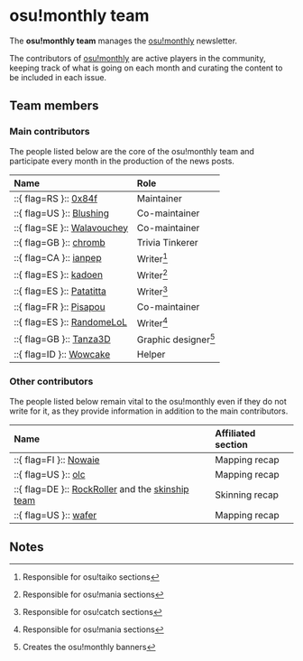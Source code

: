 # osu!monthly team

The **osu!monthly team** manages the [osu!monthly](/wiki/Community/osu!monthly) newsletter.

The contributors of [osu!monthly](/wiki/Community/osu!monthly) are active players in the community, keeping track of what is going on each month and curating the content to be included in each issue.

## Team members

### Main contributors

The people listed below are the core of the osu!monthly team and participate every month in the production of the news posts.

| Name | Role |
| :-- | :-- |
| ::{ flag=RS }:: [0x84f](https://osu.ppy.sh/users/7944724) | Maintainer |
| ::{ flag=US }:: [Blushing](https://osu.ppy.sh/users/5927823) | Co-maintainer |
| ::{ flag=SE }:: [Walavouchey](https://osu.ppy.sh/users/5773079) | Co-maintainer |
| ::{ flag=GB }:: [chromb](https://osu.ppy.sh/users/10238680) | Trivia Tinkerer |
| ::{ flag=CA }:: [ianpep](https://osu.ppy.sh/users/7699030) | Writer[^task-taiko] |
| ::{ flag=ES }:: [kadoen](https://osu.ppy.sh/users/12780575) | Writer[^task-mania] |
| ::{ flag=ES }:: [Patatitta](https://osu.ppy.sh/users/16294034) | Writer[^task-catch] |
| ::{ flag=FR }:: [Pisapou](https://osu.ppy.sh/users/16640021) | Co-maintainer |
| ::{ flag=ES }:: [RandomeLoL](https://osu.ppy.sh/users/7080063) | Writer[^task-mania] |
| ::{ flag=GB }:: [Tanza3D](https://osu.ppy.sh/users/10379965) | Graphic designer[^task-Tanza3D] |
| ::{ flag=ID }:: [Wowcake](https://osu.ppy.sh/users/16121851) | Helper |

### Other contributors

The people listed below remain vital to the osu!monthly even if they do not write for it, as they provide information in addition to the main contributors.

| Name | Affiliated section |
| :-- | :-- |
| ::{ flag=FI }:: [Nowaie](https://osu.ppy.sh/users/5428909) | Mapping recap |
| ::{ flag=US }:: [olc](https://osu.ppy.sh/users/7081160) | Mapping recap |
| ::{ flag=DE }:: [RockRoller](https://osu.ppy.sh/users/8388854) and the [skinship team](https://skinship.xyz/) | Skinning recap |
| ::{ flag=US }:: [wafer](https://osu.ppy.sh/users/9416836) | Mapping recap |

## Notes

[^task-taiko]: Responsible for osu!taiko sections
[^task-mania]: Responsible for osu!mania sections
[^task-catch]: Responsible for osu!catch sections
[^task-Tanza3D]: Creates the osu!monthly banners
